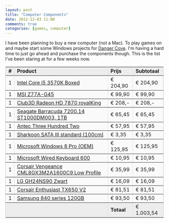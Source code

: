 ```yaml
---
layout: post
title: "Computer Components"
date: 2012-12-03 11:00
comments: true
categories: [games, computer]
---
```


I have been planning to buy a new computer (not a Mac). To play games on and maybe start some Windows projects for [Danger Cove](http://dangercove.com). I'm having a hard time to just go ahead and purchase the components though. This is the list I've been staring at for a few weeks now.

<!-- more -->

<table width="100%" border="1" bordercolor="#dcdcdc" fontsize="12" cellpadding="4">
<tr>
<td bgcolor="#ededed" align="center"><b>#</b></td>
<td bgcolor="#ededed"><b>Product</b></td>
<td bgcolor="#ededed"><b>Prijs</b></td>
<td bgcolor="#ededed"><b>Subtotaal</b></td>
</tr>
<tr>
<td bgcolor="#fafafa" align="center">1</td>
<td bgcolor="#fafafa"><a href="http://tweakers.net/pricewatch/305922/intel-core-i5-3570k-boxed.html">Intel Core i5 3570K Boxed</a></td>
<td bgcolor="#fafafa">€ 204,90</td>
<td bgcolor="#fafafa">€ 204,90</td>
</tr>
<tr>
<td bgcolor="#fafafa" align="center">1</td>
<td bgcolor="#fafafa"><a href="http://tweakers.net/pricewatch/305938/msi-z77a-g45.html">MSI Z77A-G45</a></td>
<td bgcolor="#fafafa">€ 99,90</td>
<td bgcolor="#fafafa">€ 99,90</td>
</tr>
<tr>
<td bgcolor="#fafafa" align="center">1</td>
<td bgcolor="#fafafa"><a href="http://tweakers.net/pricewatch/310135/club3d-radeon-hd-7870-royalking.html">Club3D Radeon HD 7870 royalKing</a></td>
<td bgcolor="#fafafa">€ 208,-</td>
<td bgcolor="#fafafa">€ 208,-</td>
</tr>
<tr>
<td bgcolor="#fafafa" align="center">1</td>
<td bgcolor="#fafafa"><a href="http://tweakers.net/pricewatch/297054/seagate-barracuda-720014-st1000dm003-1tb.html">Seagate Barracuda 7200.14 ST1000DM003, 1TB</a></td>
<td bgcolor="#fafafa">€ 65,45</td>
<td bgcolor="#fafafa">€ 65,45</td>
</tr>
<tr>
<td bgcolor="#fafafa" align="center">1</td>
<td bgcolor="#fafafa"><a href="http://tweakers.net/pricewatch/301431/antec-three-hundred-two.html">Antec Three Hundred Two</a></td>
<td bgcolor="#fafafa">€ 57,95</td>
<td bgcolor="#fafafa">€ 57,95</td>
</tr>
<tr>
<td bgcolor="#fafafa" align="center">1</td>
<td bgcolor="#fafafa"><a href="http://tweakers.net/pricewatch/312544/sharkoon-sata-iii-standard-(100cm).html">Sharkoon SATA III standard (100cm)</a></td>
<td bgcolor="#fafafa">€ 3,35</td>
<td bgcolor="#fafafa">€ 3,35</td>
</tr>
<tr>
<td bgcolor="#fafafa" align="center">1</td>
<td bgcolor="#fafafa"><a href="http://tweakers.net/pricewatch/308905/microsoft-windows-8-pro-(oem).html">Microsoft Windows 8 Pro (OEM)</a></td>
<td bgcolor="#fafafa">€ 125,95</td>
<td bgcolor="#fafafa">€ 125,95</td>
</tr>
<tr>
<td bgcolor="#fafafa" align="center">1</td>
<td bgcolor="#fafafa"><a href="http://tweakers.net/pricewatch/250741/microsoft-wired-keyboard-600.html">Microsoft Wired Keyboard 600</a></td>
<td bgcolor="#fafafa">€ 10,95</td>
<td bgcolor="#fafafa">€ 10,95</td>
</tr>
<tr>
<td bgcolor="#fafafa" align="center">1</td>
<td bgcolor="#fafafa"><a href="http://tweakers.net/pricewatch/284488/corsair-vengeance-cml8gx3m2a1600c9-low-profile.html">Corsair Vengeance  CML8GX3M2A1600C9 Low Profile</a></td>
<td bgcolor="#fafafa">€ 35,99</td>
<td bgcolor="#fafafa">€ 35,99</td>
</tr>
<tr>
<td bgcolor="#fafafa" align="center">1</td>
<td bgcolor="#fafafa"><a href="http://tweakers.net/pricewatch/305264/lg-gh24ns90-zwart.html">LG GH24NS90 Zwart</a></td>
<td bgcolor="#fafafa">€ 16,09</td>
<td bgcolor="#fafafa">€ 16,09</td>
</tr>
<tr>
<td bgcolor="#fafafa" align="center">1</td>
<td bgcolor="#fafafa"><a href="http://tweakers.net/pricewatch/277943/corsair-enthusiast-tx650-v2.html">Corsair Enthusiast TX650 V2</a></td>
<td bgcolor="#fafafa">€ 81,51</td>
<td bgcolor="#fafafa">€ 81,51</td>
</tr>
<tr>
<td bgcolor="#fafafa" align="center">1</td>
<td bgcolor="#fafafa"><a href="http://tweakers.net/pricewatch/318250/samsung-840-series-120gb.html">Samsung 840 series 120GB</a></td>
<td bgcolor="#fafafa">€ 93,50</td>
<td bgcolor="#fafafa">€ 93,50</td>
</tr>
<tr>
<td bgcolor="#ededed" colspan="2"></td>
<td bgcolor="#ededed"><b>Totaal</b></td>
<td bgcolor="#ededed">€ 1.003,54</td>
</tr>
</table>
